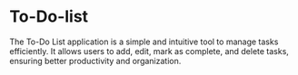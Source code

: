 # To-Do-list
The To-Do List application is a simple and intuitive tool to manage tasks efficiently. It allows users to add, edit, mark as complete, and delete tasks, ensuring better productivity and organization.
